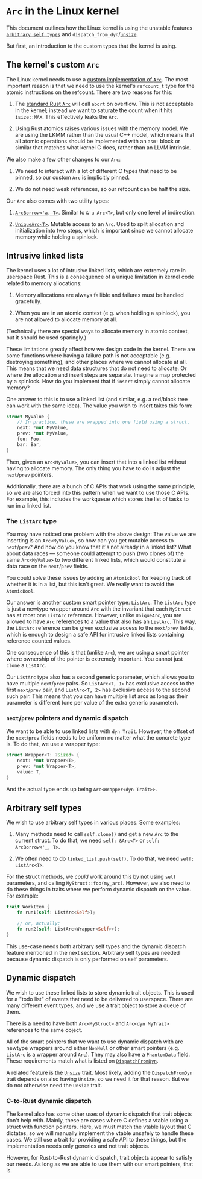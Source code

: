# `Arc` in the Linux kernel

This document outlines how the Linux kernel is using the unstable features [`arbitrary_self_types`](https://github.com/rust-lang/rust/issues/44874) and `dispatch_from_dyn`/[`unsize`](https://github.com/rust-lang/rust/issues/18598).

But first, an introduction to the custom types that the kernel is using.

## The kernel's custom `Arc`

The Linux kernel needs to use a [custom implementation of `Arc`](https://rust-for-linux.github.io/docs/v6.8/kernel/sync/struct.Arc.html). The most important reason is that we need to use the kernel's `refcount_t` type for the atomic instructions on the refcount. There are two reasons for this:

  1. The [standard Rust `Arc`](https://doc.rust-lang.org/std/sync/struct.Arc.html) will call `abort` on overflow. This is not acceptable in the kernel; instead we want to saturate the count when it hits `isize::MAX`. This effectively leaks the `Arc`.

  2. Using Rust atomics raises various issues with the memory model. We are using the LKMM rather than the usual C++ model, which means that all atomic operations should be implemented with an `asm!` block or similar that matches what kernel C does, rather than an LLVM intrinsic.

We also make a few other changes to our `Arc`:

  1. We need to interact with a lot of different C types that need to be pinned, so our custom `Arc` is implicitly pinned.

  2. We do not need weak references, so our refcount can be half the size.

Our `Arc` also comes with two utility types:

  1. [`ArcBorrow<'a, T>`](https://rust-for-linux.github.io/docs/v6.8/kernel/sync/struct.ArcBorrow.html). Similar to `&'a Arc<T>`, but only one level of indirection.

  2. [`UniqueArc<T>`](https://rust-for-linux.github.io/docs/v6.8/kernel/sync/struct.UniqueArc.html). Mutable access to an `Arc`. Used to split allocation and initialization into two steps, which is important since we cannot allocate memory while holding a spinlock.

## Intrusive linked lists

The kernel uses a lot of intrusive linked lists, which are extremely rare in userspace Rust. This is a consequence of a unique limitation in kernel code related to memory allocations:

  1. Memory allocations are always fallible and failures must be handled gracefully.

  2. When you are in an atomic context (e.g. when holding a spinlock), you are not allowed to allocate memory at all.

(Technically there are special ways to allocate memory in atomic context, but it should be used sparingly.)

These limitations greatly affect how we design code in the kernel. There are some functions where having a failure path is not acceptable (e.g. destroying something), and other places where we cannot allocate at all. This means that we need data structures that do not need to allocate. Or where the allocation and insert steps are separate. Imagine a map protected by a spinlock. How do you implement that if `insert` simply cannot allocate memory?

One answer to this is to use a linked list (and similar, e.g. a red/black tree can work with the same idea). The value you wish to insert takes this form:

```rust
struct MyValue {
    // In practice, these are wrapped into one field using a struct.
    next: *mut MyValue,
    prev: *mut MyValue,
    foo: Foo,
    bar: Bar,
}
```

Then, given an `Arc<MyValue>`, you can insert that into a linked list without having to allocate memory. The only thing you have to do is adjust the `next`/`prev` pointers.

Additionally, there are a bunch of C APIs that work using the same principle, so we are also forced into this pattern when we want to use those C APIs. For example, this includes the workqueue which stores the list of tasks to run in a linked list.

### The `ListArc` type

You may have noticed one problem with the above design: The value we are inserting is an `Arc<MyValue>`, so how can you get mutable access to `next`/`prev`? And how do you know that it's not already in a linked list? What about data races — someone could attempt to push (two clones of) the same `Arc<MyValue>` to two different linked lists, which would constitute a data race on the `next`/`prev` fields.

You could solve these issues by adding an `AtomicBool` for keeping track of whether it is in a list, but this isn't great. We really want to avoid the `AtomicBool`.

Our answer is another custom smart pointer type: `ListArc`. The `ListArc` type is just a newtype wrapper around `Arc` with the invariant that each `MyStruct` has at most one `ListArc` reference. However, unlike `UniqueArc`, you are allowed to have `Arc` references to a value that also has an `ListArc`. This way, the `ListArc` reference can be given exclusive access to the `next`/`prev` fields, which is enough to design a safe API for intrusive linked lists containing reference counted values.

One consequence of this is that (unlike `Arc`), we are using a smart pointer where ownership of the pointer is extremely important. You cannot just `clone` a `ListArc`.

Our `ListArc` type also has a second generic parameter, which allows you to have multiple `next`/`prev` pairs. So `ListArc<T, 1>` has exclusive access to the first `next`/`prev` pair, and `ListArc<T, 2>` has exclusive access to the second such pair. This means that you can have multiple list arcs as long as their parameter is different (one per value of the extra generic parameter).

### `next`/`prev` pointers and dynamic dispatch

We want to be able to use linked lists with `dyn Trait`. However, the offset of the `next`/`prev` fields needs to be uniform no matter what the concrete type is. To do that, we use a wrapper type:

```rust
struct Wrapper<T: ?Sized> {
    next: *mut Wrapper<T>,
    prev: *mut Wrapper<T>,
    value: T,
}
```

And the actual type ends up being `Arc<Wrapper<dyn Trait>>`.

## Arbitrary self types

We wish to use arbitrary self types in various places. Some examples:

  1. Many methods need to call `self.clone()` and get a new `Arc` to the current struct. To do that, we need `self: &Arc<T>` or `self: ArcBorrow<'_, T>`.

  2. We often need to do `linked_list.push(self)`. To do that, we need `self: ListArc<T>`.

For the struct methods, we _could_ work around this by not using `self` parameters, and calling `MyStruct::foo(my_arc)`. However, we also need to do these things in traits where we perform dynamic dispatch on the value. For example:

```rust
trait WorkItem {
    fn run1(self: ListArc<Self>);

    // or, actually:
    fn run2(self: ListArc<Wrapper<Self>>);
}
```

This use-case needs both arbitrary self types and the dynamic dispatch feature mentioned in the next section. Arbitrary self types are needed because dynamic dispatch is only performed on self parameters.

## Dynamic dispatch

We wish to use these linked lists to store dynamic trait objects. This is used for a "todo list" of events that need to be delivered to userspace. There are many different event types, and we use a trait object to store a queue of them.

There is a need to have both `Arc<MyStruct>` and `Arc<dyn MyTrait>` references to the same object.

All of the smart pointers that we want to use dynamic dispatch with are newtype wrappers around either `NonNull` or other smart pointers (e.g. `ListArc` is a wrapper around `Arc`). They may also have a `PhantomData` field. These requirements match what is listed on [`DispatchFromDyn`](https://doc.rust-lang.org/stable/std/ops/trait.DispatchFromDyn.html).

A related feature is the [`Unsize`](https://doc.rust-lang.org/stable/std/marker/trait.Unsize.html) trait. Most likely, adding the `DispatchFromDyn` trait depends on also having `Unsize`, so we need it for that reason. But we do not otherwise need the `Unsize` trait.

### C-to-Rust dynamic dispatch

The kernel also has some other uses of dynamic dispatch that trait objects don't help with. Mainly, these are cases where C defines a vtable using a struct with function pointers. Here, we must match the vtable layout that C dictates, so we will manually implement the vtable unsafely to handle these cases. We still use a trait for providing a safe API to these things, but the implementation needs only generics and not trait objects.

However, for Rust-to-Rust dynamic dispatch, trait objects appear to satisfy our needs. As long as we are able to use them with our smart pointers, that is.
